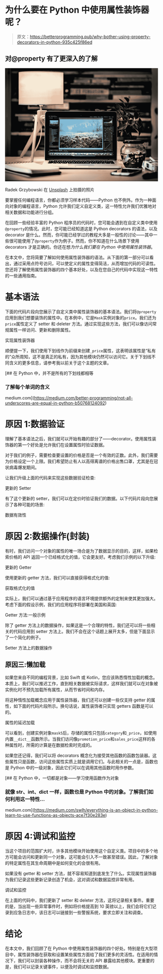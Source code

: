 # 为什么要在 Python 中使用属性装饰器呢？

> 原文：<https://betterprogramming.pub/why-bother-using-property-decorators-in-python-935c425f86ed>

## 对@property 有了更深入的了解

![](img/4e35b3d0b817f0b02dbecb924beb1286.png)

Radek Grzybowski 在 [Unsplash](https://unsplash.com?utm_source=medium&utm_medium=referral) 上拍摄的照片

要掌握任何编程语言，你都必须学习样本代码——Python 也不例外。作为一种面向对象的编程语言，Python 允许我们定义自定义类，这一特性允许我们优雅地对相关数据和功能进行分组。

在回顾一些经验丰富的 Python 程序员的代码时，您可能会遇到在自定义类中使用`@property`的情况。此时，您可能已经知道这是 Python decorators 的语法，以及 decorator 是什么。然而，你可能已经学过的教程大多是一般性的讨论——其中一些很可能使用了`@property`作为例子。然而，你不知道在什么场景下使用 decorators 才是正确的。你还在想*为什么我们要在 Python 中使用属性装饰器*。

在本文中，您将简要了解如何使用属性装饰器的语法。从下面的第一部分可以看出，通过采用点符号访问，可以使定义的属性变得简洁，从而增加代码的可读性。您还将了解使用属性装饰器的四个基本好处，以及在您自己的代码中实现这一特性的一些通用指南。

# 基本语法

下面的代码片段向您展示了自定义类中属性装饰器的基本语法。我们将`@property`应用到我们想要装饰的属性中。在本例中，它是`Mask`实例对象的`price`。我们还为`price`属性定义了 setter 和 deleter 方法。通过实现这些方法，我们可以像访问常规属性一样访问、更新和删除属性。

实现属性装饰器

顺便提一下，我们使用下划线作为前缀来创建`_price`属性，这表明该属性是“私有的”众所周知，这不是真正的私有，因为其他模块仍然可以访问它。关于下划线不同含义的更多信息，请参考我以前关于这个主题的文章。

[](https://medium.com/better-programming/not-all-underscores-are-equal-in-python-b50768124092) [## 在 Python 中，并不是所有的下划线都相等

### 了解每个单词的含义

medium.com](https://medium.com/better-programming/not-all-underscores-are-equal-in-python-b50768124092) 

# 原因 1:数据验证

理解了基本语法之后，我们就可以开始有趣的部分了——decorator。使用属性装饰器的第一个好处是允许我们在设置属性时验证数据。

对于我们的例子，需要检查要设置的价格是否是一个有效的正数。此外，我们需要为价格设定一个上限。我们希望防止有人以高得离谱的价格出售口罩，尤其是在冠状病毒爆发期间。

让我们升级上面的代码来实现这些数据验证检查:

更新的 Setter

有了这个更新的 setter，我们可以在定价时验证我们的数据。以下代码片段向您展示了各种可能的场景:

数据有效性

# 原因 2:数据操作(封装)

有时，我们访问一个对象的属性的唯一场合是为了数据显示的目的，这样，如果检索价格的 API 返回一个已经格式化的值，它会更友好。考虑我们示例的以下升级:

更新的 Getter

使用更新的 getter 方法，我们可以直接获得格式化的值:

获取格式化的值

实际上，我们可以通过基于应用程序的语言环境提供额外的定制来使其更加强大。考虑下面的假设示例，我们的应用程序将部署在美国和英国:

Getter 方法:一般示例

除了 getter 方法上的数据操作，如果这是一个合理的特性，我们还可以将一些相关的代码应用到 setter 方法上。我们不会在这个话题上展开太多，但是下面显示了一个简化的例子。

Setter 方法上的数据操作

## 原因三:懒加载

如果您来自不同的编程背景，比如 Swift 或 Kotlin，您应该熟悉惰性加载的概念。本质上，我们可以推迟工作，直到相关数据被实际请求，这样我们就可以在对象被实例化时不预先加载所有属性，从而节省时间和内存。

将这种惰性加载概念应用于属性装饰器，我们还可以创建一些仅支持 getter 的属性，如下面的代码片段所示。换句话说，属性装饰者只实现 getters 函数是可以的。

属性的延迟加载

可以看到，创建实例对象`mask5`后，存储的属性只包括`category`和`_price`，如使用内置`__dict__`函数所示。当我们访问像`promotion_price`和`sales_price`这样的各种属性时，所需的计算是在数据检索时完成的。

如果您还记得，我们可以将 decorators 概念化为接受其他函数的函数包装器。这些属性只是函数，访问这些属性实质上就是调用它们。与此相关的一点是，函数也是 Python 中的一级对象，因此它们可以在调用其他函数时用作参数。

[](https://medium.com/swlh/everything-is-an-object-in-python-learn-to-use-functions-as-objects-ace7f30e283e) [## 在 Python 中，一切都是对象——学习使用函数作为对象

### 就像 str、int、dict 一样，函数也是 Python 中的对象。了解我们如何利用这一特性…

medium.com](https://medium.com/swlh/everything-is-an-object-in-python-learn-to-use-functions-as-objects-ace7f30e283e) 

# 原因 4:调试和监控

当这个项目的范围扩大时，许多其他模块开始使用这个自定义类。项目中的多个地方可能会访问和更新同一个对象，这可能会引入不一致甚至错误。因此，了解对象的特定属性在其生命周期中是如何变化的会很有用。

如果没有 getter 和 setter 方法，就不容易知道到底发生了什么。实现属性装饰器为我们记录这些更新记录创造了机会，这对调试和数据监控非常有用。

调试和监控

在上面的代码中，我们更新了 setter 和 deleter 方法，这将记录相关事件。重要的是，当出现一些异常事件时，例如将价格提高到 10 英镑以上，我们会将它们记录到应急日志中，该日志可以链接到一些警报系统，要求立即关注和调查。

# 结论

在本文中，我们回顾了在 Python 中使用属性装饰器的四个好处。特别是在大型项目中，属性装饰器在获取和设置某些属性方面给了我们更多的灵活性。在适用的情况下，我们可以封装各种操作，而不会将无关的 API 暴露给其他模块。更重要的是，我们可以记录关键事件，以便及时调试和监控数据。